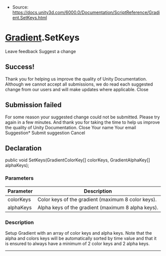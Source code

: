 * Source: https://docs.unity3d.com/6000.0/Documentation/ScriptReference/Gradient.SetKeys.html

#  [Gradient](https://docs.unity3d.com/6000.0/Documentation/ScriptReference/Gradient.html).SetKeys
Leave feedback
Suggest a change
## Success!
Thank you for helping us improve the quality of Unity Documentation. Although we cannot accept all submissions, we do read each suggested change from our users and will make updates where applicable.
Close
## Submission failed
For some reason your suggested change could not be submitted. Please <a>try again</a> in a few minutes. And thank you for taking the time to help us improve the quality of Unity Documentation.
Close
Your name Your email Suggestion* Submit suggestion
Cancel
## Declaration
public void SetKeys(GradientColorKey[] colorKeys, GradientAlphaKey[] alphaKeys); 
### Parameters
Parameter | Description  
---|---  
colorKeys | Color keys of the gradient (maximum 8 color keys).  
alphaKeys | Alpha keys of the gradient (maximum 8 alpha keys).  
### Description
Setup Gradient with an array of color keys and alpha keys.
Note that the alpha and colors keys will be automatically sorted by time value and that it is ensured to always have a minimum of 2 color keys and 2 alpha keys.
* * *
